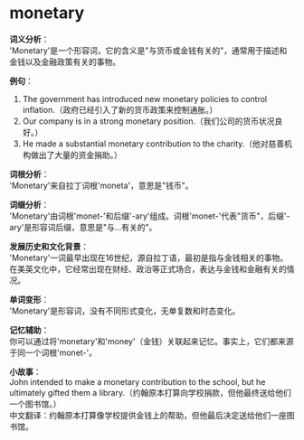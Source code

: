 # monetary

**词义分析**：  
'Monetary'是一个形容词，它的含义是"与货币或金钱有关的"，通常用于描述和金钱以及金融政策有关的事物。

  

**例句**：

  

1.  The government has introduced new monetary policies to control inflation.（政府已经引入了新的货币政策来控制通胀。）
2.  Our company is in a strong monetary position.（我们公司的货币状况良好。）
3.  He made a substantial monetary contribution to the charity.（他对慈善机构做出了大量的资金捐助。）

  

**词根分析**：  
'Monetary'来自拉丁词根'moneta'，意思是"钱币"。

  

**词缀分析**：  
'Monetary'由词根'monet-'和后缀'-ary'组成。词根'monet-'代表"货币"，后缀'-ary'是形容词后缀，意思是"与...有关的"。

  

**发展历史和文化背景**：  
'Monetary'一词最早出现在16世纪，源自拉丁语，最初是指与金钱相关的事物。在美英文化中，它经常出现在财经、政治等正式场合，表达与金钱和金融有关的情况。

  

**单词变形**：  
'Monetary'是形容词，没有不同形式变化，无单复数和时态变化。

  

**记忆辅助**：  
你可以通过将'monetary'和'money'（金钱）关联起来记忆。事实上，它们都来源于同一个词根'monet-'。

  

**小故事**：  
John intended to make a monetary contribution to the school, but he ultimately gifted them a library.（约翰原本打算向学校捐款，但他最终送给他们一个图书馆。）  
中文翻译：约翰原本打算像学校提供金钱上的帮助，但他最后决定送给他们一座图书馆。
